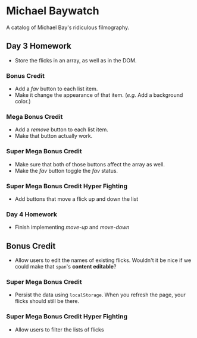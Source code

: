 # Michael Baywatch

A catalog of Michael Bay's ridiculous filmography.

## Day 3 Homework

* Store the flicks in an array, as well as in the DOM.

### Bonus Credit

* Add a _fav_ button to each list item.
* Make it change the appearance of that item. (_e.g._ Add a
background color.)

### Mega Bonus Credit

* Add a _remove_ button to each list item.
* Make that button actually work.

### Super Mega Bonus Credit

* Make sure that both of those buttons affect the array as well.
* Make the _fav_ button toggle the _fav_ status.

### Super Mega Bonus Credit Hyper Fighting

* Add buttons that move a flick up and down the list

### Day 4 Homework

* Finish implementing _move-up_ and _move-down_

## Bonus Credit

* Allow users to edit the names of existing flicks. Wouldn't it be
nice if we could make that `span`'s **content editable**?

### Super Mega Bonus Credit

* Persist the data using `localStorage`. When you refresh the page, your flicks should still be there.

### Super Mega Bonus Credit Hyper Fighting

* Allow users to filter the lists of flicks